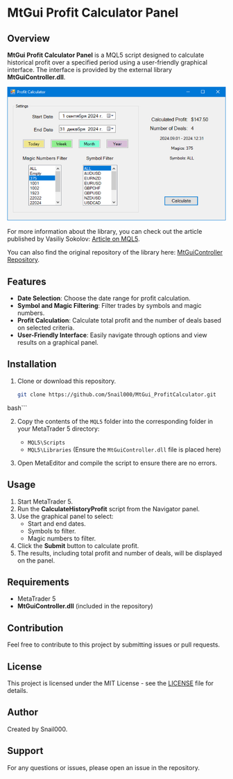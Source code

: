 # MtGui Profit Calculator Panel

## Overview
**MtGui Profit Calculator Panel** is a MQL5 script designed to calculate historical profit over a specified period using a user-friendly graphical interface. The interface is provided by the external library **MtGuiController.dll**.  
  
![Profit Calculator Interface](images/ProfitCalculatorPanel.jpg)

For more information about the library, you can check out the article published by Vasiliy Sokolov: [Article on MQL5](https://www.mql5.com/ru/articles/6549).

You can also find the original repository of the library here: [MtGuiController Repository](https://github.com/PublicMqlProjects/MtGuiController).

## Features
- **Date Selection**: Choose the date range for profit calculation.
- **Symbol and Magic Filtering**: Filter trades by symbols and magic numbers.
- **Profit Calculation**: Calculate total profit and the number of deals based on selected criteria.
- **User-Friendly Interface**: Easily navigate through options and view results on a graphical panel.

## Installation
1. Clone or download this repository.
   ```bash
   git clone https://github.com/5nail000/MtGui_ProfitCalculator.git
  bash```

2. Copy the contents of the `MQL5` folder into the corresponding folder in your MetaTrader 5 directory:
   - `MQL5\Scripts`
   - `MQL5\Libraries` (Ensure the `MtGuiController.dll` file is placed here)

3. Open MetaEditor and compile the script to ensure there are no errors.

## Usage
1. Start MetaTrader 5.
2. Run the **CalculateHistoryProfit** script from the Navigator panel.
3. Use the graphical panel to select:
   - Start and end dates.
   - Symbols to filter.
   - Magic numbers to filter.
4. Click the **Submit** button to calculate profit.
5. The results, including total profit and number of deals, will be displayed on the panel.

## Requirements
- MetaTrader 5
- **MtGuiController.dll** (included in the repository)

## Contribution
Feel free to contribute to this project by submitting issues or pull requests.

## License
This project is licensed under the MIT License - see the [LICENSE](https://mit-license.org/) file for details.

## Author
Created by Snail000.

## Support
For any questions or issues, please open an issue in the repository.
